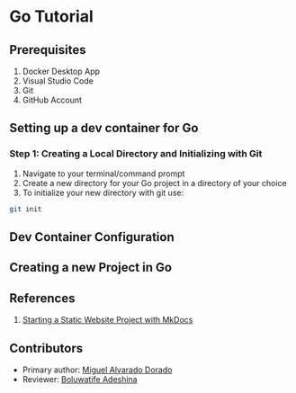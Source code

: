 # Go Tutorial

## Prerequisites 
1. Docker Desktop App
2. Visual Studio Code
3. Git
4. GitHub Account

## Setting up a dev container for Go

### Step 1: Creating a Local Directory and Initializing with Git
1. Navigate to your terminal/command prompt
2. Create a new directory for your Go project in a directory of your choice
3. To initialize your new directory with git use: 
```bash
git init
```

## Dev Container Configuration

## Creating a new Project in Go

## References
1. [Starting a Static Website Project with MkDocs](https://comp423-25s.github.io/resources/MkDocs/tutorial/#step-2-add-requirementstxt-python-dependency-configuration)

## Contributors
* Primary author: [Miguel Alvarado Dorado](https://github.com/miguelaa123)
* Reviewer: [Boluwatife Adeshina](https://github.com/boluwatifeda)